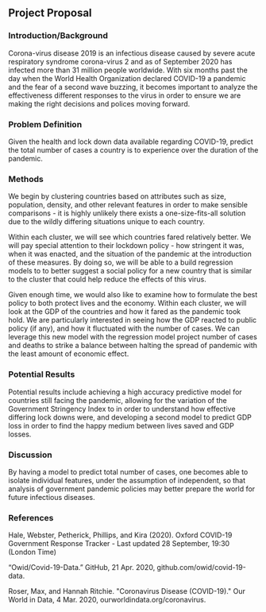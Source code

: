 ## Project Proposal
### Introduction/Background
Corona-virus disease 2019 is an infectious disease caused by severe acute respiratory syndrome corona-virus 2 and as of September 2020 has infected more than 31 million people worldwide. With six months past the day when the World Health Organization declared COVID-19 a pandemic and the fear of a second wave buzzing, it becomes important to analyze the effectiveness different responses to the virus in order to ensure we are making the right decisions and polices moving forward.

### Problem Definition
Given the health and lock down data available regarding COVID-19, predict the total number of cases a country is to experience over the duration of the pandemic.

### Methods
We begin by clustering countries based on attributes such as size, population, density, and other relevant features in order to make sensible comparisons - it is highly unlikely there exists a one-size-fits-all solution due to the wildly differing situations unique to each country. 

Within each cluster, we will see which countries fared relatively better. We will pay special attention to their lockdown policy - how stringent it was, when it was enacted, and the situation of the pandemic at the introduction of these measures. By doing so, we will be able to a build regression models to to better suggest a social policy for a new country that is similar to the cluster that could help reduce the effects of this virus.

Given enough time, we would also like to examine how to formulate the best policy to both protect lives and the economy. Within each cluster, we will look at the GDP of the countries and how it fared as the pandemic took hold. We are particularly interested in seeing how the GDP reacted to public policy (if any), and how it fluctuated with the number of cases. We can leverage this new model with the regression model project number of cases and deaths to strike a balance between halting the spread of pandemic with the least amount of economic effect. 

### Potential Results
Potential results include achieving a high accuracy predictive model for countries still facing the pandemic, allowing for the variation of the Government Stringency Index to in order to understand how effective differing lock downs were, and developing a second model to predict GDP loss in order to find the happy medium between lives saved and GDP losses.

### Discussion
By having a model to predict total number of cases, one becomes able to isolate individual features, under the assumption of independent, so that analysis of government pandemic policies may better prepare the world for future infectious diseases. 

### References
Hale, Webster, Petherick, Phillips, and Kira (2020). Oxford COVID-19 Government Response Tracker - Last updated 28 September, 19:30 (London Time)

“Owid/Covid-19-Data.” GitHub, 21 Apr. 2020, github.com/owid/covid-19-data.

Roser, Max, and Hannah Ritchie. "Coronavirus Disease (COVID-19)." Our World in Data, 4 Mar. 2020, ourworldindata.org/coronavirus.